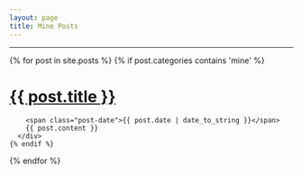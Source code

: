 ```yaml
---
layout: page
title: Mine Posts
---
```


<div class="posts">
  <hr />
  {% for post in site.posts %}
    {% if post.categories contains 'mine' %}
       <div class="post">
        <h1 class="post-title">
          <a href="{{ post.url }}" onclick="ga('send', 'event', 'Mine', 'Open-{{ post.title }}', '{{ post.url }}}', 10, { 'nonInteraction': 1 });">
            {{ post.title }}
          </a>
        </h1>

        <span class="post-date">{{ post.date | date_to_string }}</span>
        {{ post.content }}
      </div>
    {% endif %}
  {% endfor %}
</div>
